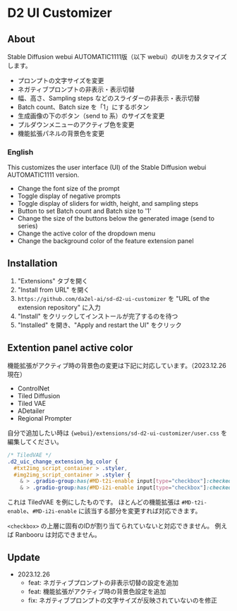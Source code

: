 # D2 UI Customizer

## About

Stable Diffusion webui AUTOMATIC1111版（以下 webui）のUIをカスタマイズします。

- プロンプトの文字サイズを変更
- ネガティブプロンプトの非表示・表示切替
- 幅、高さ、Sampling steps などのスライダーの非表示・表示切替
- Batch count、Batch size を「1」にするボタン
- 生成画像の下のボタン（send to 系）のサイズを変更
- プルダウンメニューのアクティブ色を変更
- 機能拡張パネルの背景色を変更

### English

This customizes the user interface (UI) of the Stable Diffusion webui AUTOMATIC1111 version.

- Change the font size of the prompt
- Toggle display of negative prompts
- Toggle display of sliders for width, height, and sampling steps
- Button to set Batch count and Batch size to '1'
- Change the size of the buttons below the generated image (send to series)
- Change the active color of the dropdown menu
- Change the background color of the feature extension panel


## Installation

1. "Extensions" タブを開く
2. "Install from URL" を開く
3. `https://github.com/da2el-ai/sd-d2-ui-customizer` を "URL of the extension repository" に入力
4. "Install" をクリックしてインストールが完了するのを待つ
5. "Installed" を開き、"Apply and restart the UI" をクリック

## Extention panel active color

機能拡張がアクティブ時の背景色の変更は下記に対応しています。（2023.12.26 現在）

- ControlNet
- Tiled Diffusion
- Tiled VAE
- ADetailer
- Regional Prompter

自分で追加したい時は `{webui}/extensions/sd-d2-ui-customizer/user.css` を編集してください。

```css
/* TiledVAE */
.d2_uic_change_extension_bg_color {
  #txt2img_script_container > .styler,
  #img2img_script_container > .styler {
    & > .gradio-group:has(#MD-t2i-enable input[type="checkbox"]:checked),
    & > .gradio-group:has(#MD-i2i-enable input[type="checkbox"]:checked) {
```

これは TiledVAE を例にしたものです。
ほとんどの機能拡張は `#MD-t2i-enable`、`#MD-i2i-enable` に該当する部分を変更すれば対応できます。

`<checkbox>` の上層に固有のIDが割り当てられていないと対応できません。
例えば Ranbooru は対応できません。


## Update

- 2023.12.26
  - feat: ネガティブプロンプトの非表示切替の設定を追加
  - feat: 機能拡張がアクティブ時の背景色設定を追加
  - fix: ネガティブプロンプトの文字サイズが反映されていないのを修正
